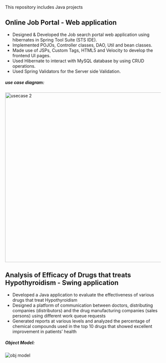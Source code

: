 This repository includes Java projects
## Online Job Portal - Web application
* Designed & Developed the Job search portal web application using hibernates in Spring Tool Suite (STS IDE).
* Implemented POJOs, Controller classes, DAO, Util and bean classes.
* Made use of JSPs, Custom Tags, HTML5 and Velocity to develop the frontend UI pages.
* Used Hibernate to interact with MySQL database by using CRUD operations.
* Used Spring Validators for the Server side Validation.
##### use case diagram:
<img width="550" height="550" alt="usecase 2" src="https://user-images.githubusercontent.com/25045759/27305825-46cef1f4-5511-11e7-8fa9-9d406e95792b.png">

## Analysis of Efficacy of Drugs that treats Hypothyroidism - Swing application

* Developed a Java application to evaluate the effectiveness of various drugs that treat Hypothyroidism
* Designed a platform of communication between doctors, distributing companies
(distributors) and the drug manufacturing companies (sales persons) using different work queue requests
* Generated reports at various levels and  analyzed the percentage of chemical compounds used in the top 10 drugs that showed excellent improvement in patients’ health 

##### Object Model:
![obj model](https://user-images.githubusercontent.com/25045759/27306240-e23b21f2-5512-11e7-8a3d-1698acb63ace.jpg)


